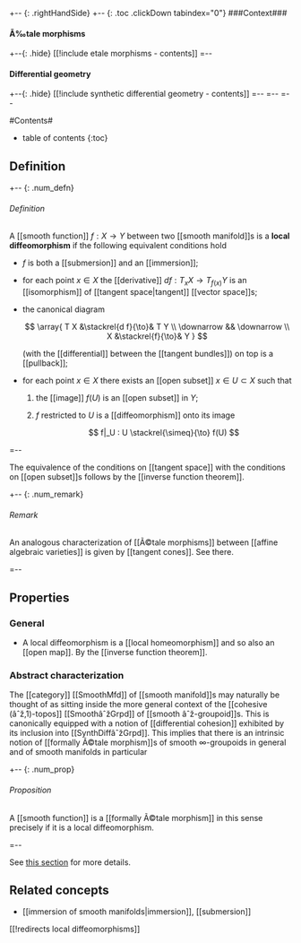 
+-- {: .rightHandSide}
+-- {: .toc .clickDown tabindex="0"}
###Context###
#### Ã‰tale morphisms
+--{: .hide}
[[!include etale morphisms - contents]]
=--
#### Differential geometry
+--{: .hide}
[[!include synthetic differential geometry - contents]]
=--
=--
=--


#Contents#
* table of contents
{:toc}

## Definition

+-- {: .num_defn}
###### Definition

A [[smooth function]] $f : X \to Y$ between two [[smooth manifold]]s is a **local diffeomorphism** if the following equivalent conditions hold

* $f$ is both a [[submersion]] and an [[immersion]];

* for each point $x \in X$ the [[derivative]] $d f : T_x X \to T_{f(x)} Y$ is an [[isomorphism]] of [[tangent space|tangent]] [[vector space]]s;

* the canonical diagram

  $$
    \array{
       T X &\stackrel{d f}{\to}& T Y
       \\
       \downarrow && \downarrow
       \\
       X &\stackrel{f}{\to}& Y
    }
  $$

  (with the [[differential]] between the [[tangent bundles]]) on top is a [[pullback]];

* for each point $x \in X$ there exists an [[open subset]] $x \in U \subset X$ such that

  1. the [[image]] $f(U)$ is an [[open subset]] in $Y$;

  1. $f$ restricted to $U$ is a [[diffeomorphism]] onto its image

     $$
       f|_U : U \stackrel{\simeq}{\to}  f(U)
     $$

=--

The equivalence of the conditions on [[tangent space]] with the conditions on [[open subset]]s follows by the [[inverse function theorem]].

+-- {: .num_remark}
###### Remark

An analogous characterization of [[Ã©tale morphisms]] between [[affine algebraic varieties]] is given by [[tangent cones]]. See there.

=--

## Properties

### General

* A local diffeomorphism is a [[local homeomorphism]] and so also an [[open map]]. By the [[inverse function theorem]].

### Abstract characterization

The [[category]] [[SmoothMfd]] of [[smooth manifold]]s may naturally be thought of as sitting inside the more general context of the [[cohesive (âˆž,1)-topos]] [[SmoothâˆžGrpd]] of [[smooth âˆž-groupoid]]s. This is canonically equipped with a notion of [[differential cohesion]] exhibited by its inclusion into [[SynthDiffâˆžGrpd]]. This implies that there is an intrinsic notion of [[formally Ã©tale morphism]]s of smooth $\infty$-groupoids in general and of smooth manifolds in particular

+-- {: .num_prop}
###### Proposition

A [[smooth function]] is a [[formally Ã©tale morphism]] in this sense precisely if it is a local diffeomorphism.

=--

See <a href="http://nlab.mathforge.org/nlab/show/synthetic+differential+infinity-groupoid#StructureSheaves">this section</a> for more details.

## Related concepts

* [[immersion of smooth manifolds|immersion]], [[submersion]]

[[!redirects local diffeomorphisms]]